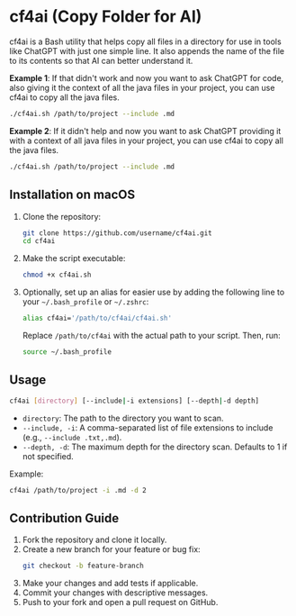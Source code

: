 # cf4ai (Copy Folder for AI)

cf4ai is a Bash utility that helps copy all files in a directory for use in tools like ChatGPT with just one simple line. It also appends the name of the file to its contents so that AI can better understand it.

**Example 1**: If that didn't work and now you want to ask ChatGPT for code, also giving it the context of all the java files in your project, you can use cf4ai to copy all the java files.

```bash
./cf4ai.sh /path/to/project --include .md
```

**Example 2**: If it didn't help and now you want to ask ChatGPT providing it with a context of all java files in your project, you can use cf4ai to copy all the java files.

```bash
./cf4ai.sh /path/to/project --include .md
```

## Installation on macOS

1. Clone the repository:

   ```bash
   git clone https://github.com/username/cf4ai.git
   cd cf4ai
   ```

2. Make the script executable:

   ```bash
   chmod +x cf4ai.sh
   ```

3. Optionally, set up an alias for easier use by adding the following line to your `~/.bash_profile` or `~/.zshrc`:

   ```bash
   alias cf4ai='/path/to/cf4ai/cf4ai.sh'
   ```

   Replace `/path/to/cf4ai` with the actual path to your script. Then, run:

   ```bash
   source ~/.bash_profile
   ```

## Usage

```bash
cf4ai [directory] [--include|-i extensions] [--depth|-d depth]
```

- `directory`: The path to the directory you want to scan.
- `--include, -i`: A comma-separated list of file extensions to include (e.g., `--include .txt,.md`).
- `--depth, -d`: The maximum depth for the directory scan. Defaults to 1 if not specified.

Example:

```bash
cf4ai /path/to/project -i .md -d 2
```

## Contribution Guide

1. Fork the repository and clone it locally.
2. Create a new branch for your feature or bug fix:
   ```bash
   git checkout -b feature-branch
   ```
3. Make your changes and add tests if applicable.
4. Commit your changes with descriptive messages.
5. Push to your fork and open a pull request on GitHub.
